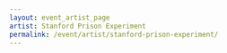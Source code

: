 ```yaml
---
layout: event_artist_page
artist: Stanford Prison Experiment
permalink: /event/artist/stanford-prison-experiment/
---
```



